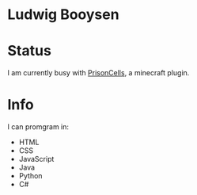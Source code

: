 
<h1>Ludwig Booysen</h1>

<h1>Status</h1>
<p>I am currently busy with <a href="https://github.com/LudwigBooysen/PrisonCells">PrisonCells</a>, a minecraft plugin.</p>

<h1>Info</h1>
<p>I can promgram in:</p>
<ul>
  <li>HTML</li>
  <li>CSS</li>
  <li>JavaScript</li>
  <li>Java</li>
  <li>Python</li>
  <li>C#</li>
</ul>
